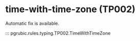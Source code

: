 # time-with-time-zone (TP002)

Automatic fix is available.

::: pgrubic.rules.typing.TP002.TimeWithTimeZone
